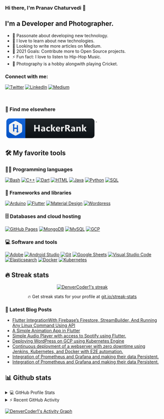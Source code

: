 ### Hi there, I'm Pranav Chaturvedi 👋


## I'm a Developer and Photographer.


- 🔭 Passonate about developing new technology.
- 🌱 I love to learn about new technologies.
- 👯 Looking to write more articles on Medium.
- 🥅 2021 Goals: Contribute more to Open Source projects.
- ⚡ Fun fact: I love to listen to Hip-Hop Music.
- 💬 Photography is a hobby alongwith playing Cricket.


### Connect with me:
 <a href="https://twitter.com/impranav99" target="_blank"><img alt="Twitter" src="https://img.shields.io/badge/twitter-%231DA1F2.svg?&style=for-the-badge&logo=twitter&logoColor=white" /></a>
 <a href="https://www.linkedin.com/in/pranav-chaturvedi99/" target="_blank"><img alt="LinkedIn" src="https://img.shields.io/badge/linkedin-%230077B5.svg?&style=for-the-badge&logo=linkedin&logoColor=white" /></a> <a href="https://pchaturvedi19989.medium.com/" target="_blank"><img alt="Medium" src="https://img.shields.io/badge/medium-%2312100E.svg?&style=for-the-badge&logo=medium&logoColor=white" /></a>
</p>


<br />

### 📢 Find me elsewhere
<p align="left">
<a href="https://www.hackerrank.com/abhishekmaira191">
<img src="https://raw.githubusercontent.com/AbhishekMaira10/AbhishekMaira10/master/Resources/svg/hackerrank.svg" alt="hackerrank" style="vertical-align:top; margin:4px">
</a>&nbsp;&nbsp;&nbsp;
 </p>

## 🛠️ My favorite tools

### 👨‍💻 Programming languages
<p>
<a href="https://github.com/search?q=user%3Apchat99+language%3Abash"><img alt="Bash" src="https://img.shields.io/badge/Bash-121011.svg?logo=gnu-bash&logoColor=white"></a>
<a href="https://github.com/search?q=user%3Apchat99+language%3Acpp"><img alt="C++" src="https://custom-icon-badges.herokuapp.com/badge/C++-9C033A.svg?logo=cpp2&logoColor=white"></a>
<a href="https://github.com/search?q=user%3Apchat99+language%3Adart"><img alt="Dart" src="https://img.shields.io/badge/Dart-15A6C4.svg?logo=dart&logoColor=white"></a>
<a href="https://github.com/search?q=user%3Apchat99+language%3Ahtml"><img alt="HTML" src="https://img.shields.io/badge/HTML-E34F26.svg?logo=html5&logoColor=white"></a>
<a href="https://github.com/search?q=user%3Apchat99+language%3Ajava"><img alt="Java" src="https://img.shields.io/badge/Java-007396.svg?logo=java&logoColor=white"></a>
<a href="https://github.com/search?q=user%3Apchat99+language%3Apython"><img alt="Python" src="https://img.shields.io/badge/Python-14354C.svg?logo=python&logoColor=white"></a>
 <a href="https://github.com/search?q=user%3Apchat99+language%3Asql"><img alt="SQL" src="https://custom-icon-badges.herokuapp.com/badge/SQL-025E8C.svg?logo=database&logoColor=white"></a>
</p>
 
### 🧰 Frameworks and libraries

<p>
    <a href="#"><img alt="Arduino" src="https://img.shields.io/badge/-Arduino-00979D?logo=Arduino&logoColor=white"></a>
    <a href="#"><img alt="Flutter" src="https://img.shields.io/badge/Flutter-02569B.svg?logo=flutter&logoColor=white"></a>
    <a href="#"><img alt="Material Design" src="https://img.shields.io/badge/Material%20Design-0081CB.svg?logo=material-design&logoColor=white"></a>
    <a href="#"><img alt="Wordpress" src="https://img.shields.io/badge/Wordpress-21759B?logo=wordpress&logoColor=white"></a>
</p>

### 🗄️ Databases and cloud hosting

<p>
    <a href="#"><img alt="GitHub Pages" src="https://img.shields.io/badge/GitHub%20Pages-327FC7.svg?logo=github&logoColor=white"></a>
    <a href="#"><img alt="MongoDB" src ="https://img.shields.io/badge/MongoDB-4ea94b.svg?logo=mongodb&logoColor=white"></a>
    <a href="#"><img alt="MySQL" src="https://img.shields.io/badge/MySQL-00f.svg?logo=mysql&logoColor=white"></a> 
    <a href="#"><img alt="GCP" src="https://img.shields.io/badge/Google%20Cloud-black?style=flat-square&logo=google-cloud"></a>
 
 ### 💻 Software and tools

<p>
 <a href="#"><img alt="Adobe" src="https://img.shields.io/badge/Adobe-FF0000.svg?logo=adobe&logoColor=white"></a>
 <a href="#"><img alt="Android Studio" src="https://img.shields.io/badge/Android%20Studio-008678.svg?logo=android-studio&logoColor=white"></a>
 <a href="#"><img alt="Git" src="https://img.shields.io/badge/Git-F05033.svg?logo=git&logoColor=white"></a>
 <a href="#"><img alt="Google Sheets" src="https://img.shields.io/badge/Google%20Sheets-34A853.svg?logo=google%20sheets&logoColor=white"></a>
 <a href="#"><img alt="Visual Studio Code" src="https://img.shields.io/badge/Visual%20Studio%20Code-0078d7.svg?logo=visual-studio-code&logoColor=white"></a>
 <a href="#"><img alt="Elasticsearch" src="https://img.shields.io/badge/-Elasticsearch-005571?style=flat-square&logo=Elasticsearch&logoColor=ffffff"></a> 
 <a href="#"><img alt="Docker" src="https://img.shields.io/badge/-Docker-2496ED?style=flat-square&logo=docker&logoColor=ffffff"></a>
 <a href="#"><img alt="Kubernetes" src="https://img.shields.io/badge/-Kubernetes-326CE5?style=flat-square&logo=Kubernetes&logoColor=ffffff"></a>

 

<br/>

## 🔥 Streak stats

<!-- GitHub Readme Streak Stats - https://github.com/DenverCoder1/github-readme-streak-stats -->
<p align="center">
  <a href="https://github.com/DenverCoder1/github-readme-streak-stats">
    <img title="🔥 Get streak stats for your profile at git.io/streak-stats" alt="DenverCoder1's streak" src="https://github-readme-streak-stats.herokuapp.com/?user=pchat99&theme=monokai-metallian&hide_border=true"/>
  </a>
  <p align="center">🔥 Get streak stats for your profile at <a href="https://git.io/streak-stats">git.io/streak-stats</a></p>
</p>

<!-- Some badges are from https://github.com/Ileriayo/markdown-badges -->

### 📕 Latest Blog Posts

- [Flutter IntegrationWith Firebase’s Firestore, StreamBuilder, And Running Any Linux Command Using API](https://pchaturvedi19989.medium.com/flutter-integrationwith-firebases-firestore-streambuilder-and-running-any-linux-command-using-79f3cf3c79a5)
- [A Simple Animation App in Flutter](https://pchaturvedi19989.medium.com/a-simple-animation-app-in-flutter-64109a63e17)
- [Simple Audio Player with access to Spotify using Flutter.](https://pchaturvedi19989.medium.com/simple-audio-player-with-access-to-spotify-using-flutter-2b354bca977a)
- [Deploying WordPress on GCP using Kubernetes Engine](https://pchaturvedi19989.medium.com/deploying-wordpress-on-gcp-using-kubernetes-engine-e33c0a7147c1)
- [Continuous deployment of a webserver with zero downtime using Jenkins, Kubernetes, and Docker with E2E automation.](https://pchaturvedi19989.medium.com/continuous-deployment-of-a-webserver-with-zero-downtime-using-jenkins-kubernetes-and-docker-with-14afd5e87186)
- [Integration of Prometheus and Grafana and making their data Persistent.](https://www.linkedin.com/pulse/integration-prometheus-grafana-making-data-persistent-chaturvedi/)
- [Integration of Prometheus and Grafana and making their data Persistent.](https://www.linkedin.com/pulse/integration-prometheus-grafana-making-data-persistent-chaturvedi/)

## 📊 Github stats

<!-- https://github.com/anuraghazra/github-readme-stats -->
<details> 
  <summary>💻 GitHub Profile Stats</summary>
  <br/>
    <a href="https://github.com/anuraghazra/github-readme-stats"><img alt="pchat99's Github Stats" src="https://denvercoder1-github-readme-stats.vercel.app/api/?username=pchat99&show_icons=true&count_private=true&theme=react&hide_border=true&bg_color=1F222E&title_color=F85D7F&icon_color=F8D866" height="192px"/></a>
  <a href="https://github.com/anuraghazra/github-readme-stats"><img alt="pchat99's Top Languages" src="https://github-readme-stats.vercel.app/api/top-langs/?username=pchat99&langs_count=8&layout=compact&theme=react&hide_border=true&bg_color=1F222E&title_color=F85D7F&icon_color=F8D866&hide=Jupyter%20Notebook" height="192px"/></a>
  <br/>
  <b>Note:</b> Top languages is only a metric of the languages my public code consists of and doesn't reflect experience or skill level.
</details>


<!-- https://github.com/jamesgeorge007/github-activity-readme -->
<details>
  <summary>⚡ Recent GitHub Activity</summary>
  <br/>

<!--START_SECTION:activity-->

<!--END_SECTION:activity-->
</details>

<!-- https://github.com/ashutosh00710/github-readme-activity-graph -->
<a href="https://github.com/ashutosh00710/github-readme-activity-graph"><img alt="DenverCoder1's Activity Graph" src="https://activity-graph.herokuapp.com/graph?username=pchat99&bg_color=1F222E&color=F8D866&line=F85D7F&point=FFFFFF&hide_border=true" /></a>



</details>

[twitter]: https://twitter.com/impranav99
[instagram]: https://www.instagram.com/framesxpc/
[linkedin]: https://www.linkedin.com/in/pranav-chaturvedi99/
